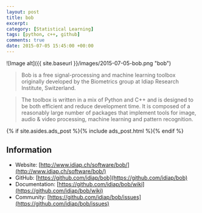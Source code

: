 ```yaml
---
layout: post
title: bob
excerpt:
category: [Statistical Learning]
tags: [python, c++, github]
comments: true
date: 2015-07-05 15:45:00 +00:00
---
```


![Image alt]({{ site.baseurl }}/images/2015-07-05-bob.png "bob")

>Bob is a free signal-processing and machine learning toolbox originally developed by the 
Biometrics group at Idiap Research Institute, Switzerland.

>The toolbox is written in a mix of Python and C++ and is designed to be both efficient and 
reduce development time. It is composed of a reasonably large number of packages that implement 
tools for image, audio & video processing, machine learning and pattern recognition.

<!-- more -->

{% if site.asides.ads_post    %}{% include ads_post.html      %}{% endif %}

## Information

- Website: [http://www.idiap.ch/software/bob/](http://www.idiap.ch/software/bob/)
- GitHub: [https://github.com/idiap/bob](https://github.com/idiap/bob)
- Documentation: [https://github.com/idiap/bob/wiki](https://github.com/idiap/bob/wiki)
- Community: [https://github.com/idiap/bob/issues](https://github.com/idiap/bob/issues)
